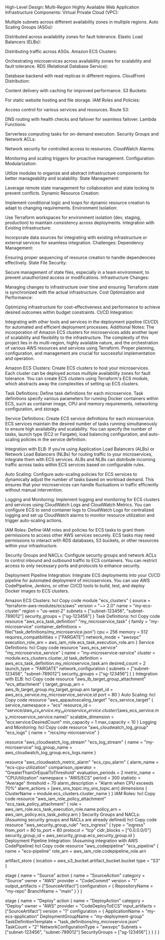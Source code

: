 High-Level Design: Multi-Region Highly Available Web Application Infrastructure
Components:
Virtual Private Cloud (VPC):

Multiple subnets across different availability zones in multiple regions.
Auto Scaling Groups (ASGs):

Distributed across availability zones for fault tolerance.
Elastic Load Balancers (ELBs):

Distributing traffic across ASGs.
Amazon ECS Clusters:

Orchestrating microservices across availability zones for scalability and fault tolerance.
RDS (Relational Database Service):

Database backend with read replicas in different regions.
CloudFront Distribution:

Content delivery with caching for improved performance.
S3 Buckets:

For static website hosting and file storage.
IAM Roles and Policies:

Access control for various services and resources.
Route 53:

DNS routing with health checks and failover for seamless failover.
Lambda Functions:

Serverless computing tasks for on-demand execution.
Security Groups and Network ACLs:

Network security for controlled access to resources.
CloudWatch Alarms:

Monitoring and scaling triggers for proactive management.
Configuration:
Modularization:

Utilize modules to organize and abstract infrastructure components for better manageability and scalability.
State Management:

Leverage remote state management for collaboration and state locking to prevent conflicts.
Dynamic Resource Creation:

Implement conditional logic and loops for dynamic resource creation to adapt to changing requirements.
Environment Isolation:

Use Terraform workspaces for environment isolation (dev, staging, production) to maintain consistency across deployments.
Integration with Existing Infrastructure:

Incorporate data sources for integrating with existing infrastructure or external services for seamless integration.
Challenges:
Dependency Management:

Ensuring proper sequencing of resource creation to handle dependencies effectively.
State File Security:

Secure management of state files, especially in a team environment, to prevent unauthorized access or modifications.
Infrastructure Changes:

Managing changes to infrastructure over time and ensuring Terraform state is synchronized with the actual infrastructure.
Cost Optimization and Performance:

Optimizing infrastructure for cost-effectiveness and performance to achieve desired outcomes within budget constraints.
CI/CD Integration:

Integrating with other tools and services in the deployment pipeline (CI/CD) for automated and efficient deployment processes.
Additional Notes:
The incorporation of Amazon ECS clusters for microservices adds another layer of scalability and flexibility to the infrastructure.
The complexity of this project lies in its multi-region, highly available nature, and the orchestration of various AWS resources and services using Terraform. Proper planning, configuration, and management are crucial for successful implementation and operation.


Amazon ECS Clusters: Create ECS clusters to host your microservices. Each cluster can be deployed across multiple availability zones for fault tolerance. You can create ECS clusters using Terraform's ECS module, which abstracts away the complexities of setting up ECS clusters.

Task Definitions: Define task definitions for each microservice. Task definitions specify various parameters for running Docker containers within ECS, such as container image, CPU and memory requirements, networking configuration, and storage.

Service Definitions: Create ECS service definitions for each microservice. ECS services maintain the desired number of tasks running simultaneously to ensure high availability and scalability. You can specify the number of tasks, launch type (EC2 or Fargate), load balancing configuration, and auto-scaling policies in the service definition.

Integration with ELB: If you're using Application Load Balancers (ALBs) or Network Load Balancers (NLBs) for routing traffic to your microservices, integrate them with ECS services. ALBs and NLBs can distribute incoming traffic across tasks within ECS services based on configurable rules.

Auto Scaling: Configure auto-scaling policies for ECS services to dynamically adjust the number of tasks based on workload demand. This ensures that your microservices can handle fluctuations in traffic efficiently without manual intervention.

Logging and Monitoring: Implement logging and monitoring for ECS clusters and services using CloudWatch Logs and CloudWatch Metrics. You can configure ECS to send container logs to CloudWatch Logs for centralized logging and set up CloudWatch alarms to monitor resource utilization and trigger auto-scaling actions.

IAM Roles: Define IAM roles and policies for ECS tasks to grant them permissions to access other AWS services securely. ECS tasks may need permissions to interact with RDS databases, S3 buckets, or other resources within your infrastructure.

Security Groups and NACLs: Configure security groups and network ACLs to control inbound and outbound traffic to ECS containers. You can restrict access to only necessary ports and protocols to enhance security.

Deployment Pipeline Integration: Integrate ECS deployments into your CI/CD pipeline for automated deployment of microservices. You can use AWS CodePipeline, Jenkins, or other CI/CD tools to build, test, and deploy Docker images to ECS clusters.


Amazon ECS Clusters:
hcl
Copy code
module "ecs_clusters" {
  source     = "terraform-aws-modules/ecs/aws"
  version    = "~> 2.0"
  name       = "my-ecs-cluster"
  region     = "us-west-2"
  subnets    = ["subnet-123456", "subnet-789012"]
  security_groups = ["sg-123456"]
}
Task Definitions:
hcl
Copy code
resource "aws_ecs_task_definition" "my_microservice_task" {
  family                   = "my-microservice"
  container_definitions    = file("task_definitions/my_microservice.json")
  cpu                      = 256
  memory                   = 512
  requires_compatibilities = ["FARGATE"]
  network_mode             = "awsvpc"
  execution_role_arn       = aws_iam_role.ecs_task_execution_role.arn
}
Service Definitions:
hcl
Copy code
resource "aws_ecs_service" "my_microservice_service" {
  name            = "my-microservice-service"
  cluster         = module.ecs_clusters.cluster_id
  task_definition = aws_ecs_task_definition.my_microservice_task.arn
  desired_count   = 2
  launch_type     = "FARGATE"
  network_configuration {
    subnets = ["subnet-123456", "subnet-789012"]
    security_groups = ["sg-123456"]
  }
}
Integration with ELB:
hcl
Copy code
resource "aws_lb_target_group_attachment" "ecs_attachment" {
  target_group_arn = aws_lb_target_group.my_target_group.arn
  target_id        = aws_ecs_service.my_microservice_service.id
  port             = 80
}
Auto Scaling:
hcl
Copy code
resource "aws_appautoscaling_target" "ecs_service_target" {
  service_namespace  = "ecs"
  resource_id        = "service/${aws_ecs_service.my_microservice_service.cluster}/${aws_ecs_service.my_microservice_service.name}"
  scalable_dimension = "ecs:service:DesiredCount"
  min_capacity       = 1
  max_capacity       = 10
}
Logging and Monitoring:
hcl
Copy code
resource "aws_cloudwatch_log_group" "ecs_logs" {
  name = "/ecs/my-microservice"
}

resource "aws_cloudwatch_log_stream" "ecs_log_stream" {
  name           = "my-microservice"
  log_group_name = aws_cloudwatch_log_group.ecs_logs.name
}

resource "aws_cloudwatch_metric_alarm" "ecs_cpu_alarm" {
  alarm_name          = "ecs-cpu-utilization"
  comparison_operator = "GreaterThanOrEqualToThreshold"
  evaluation_periods  = 2
  metric_name         = "CPUUtilization"
  namespace           = "AWS/ECS"
  period              = 300
  statistic           = "Average"
  threshold           = 70
  alarm_description   = "Alarm when CPU exceeds 70%"
  alarm_actions       = [aws_sns_topic.my_sns_topic.arn]
  dimensions {
    ClusterName = module.ecs_clusters.cluster_name
  }
}
IAM Roles:
hcl
Copy code
resource "aws_iam_role_policy_attachment" "ecs_task_policy_attachment" {
  role       = aws_iam_role.ecs_task_execution_role.name
  policy_arn = aws_iam_policy.ecs_task_policy.arn
}
Security Groups and NACLs: (Assuming security groups and NACLs are already defined)
hcl
Copy code
resource "aws_security_group_rule" "ecs_ingress" {
  type        = "ingress"
  from_port   = 80
  to_port     = 80
  protocol    = "tcp"
  cidr_blocks = ["0.0.0.0/0"]
  security_group_id = aws_security_group.ecs_security_group.id
}
Deployment Pipeline Integration: (Assuming integration with AWS CodePipeline)
hcl
Copy code
resource "aws_codepipeline" "ecs_pipeline" {
  name     = "ecs-pipeline"
  role_arn = aws_iam_role.codepipeline_role.arn

  artifact_store {
    location = aws_s3_bucket.artifact_bucket.bucket
    type     = "S3"
  }

  stage {
    name = "Source"
    action {
      name            = "SourceAction"
      category        = "Source"
      owner           = "AWS"
      provider        = "CodeCommit"
      version         = "1"
      output_artifacts = ["SourceArtifact"]
      configuration = {
        RepositoryName = "my-repo"
        BranchName     = "main"
      }
    }
  }

  stage {
    name = "Deploy"
    action {
      name            = "DeployAction"
      category        = "Deploy"
      owner           = "AWS"
      provider        = "CodeDeployToECS"
      input_artifacts = ["SourceArtifact"]
      version         = "1"
      configuration = {
        ApplicationName          = "my-ecs-application"
        DeploymentGroupName      = "my-deployment-group"
        TaskDefinitionTemplate   = "task_definitions/my_microservice.json"
        TaskCount                = "2"
        NetworkConfigurationType = "awsvpc"
        Subnets                  = ["subnet-123456", "subnet-789012"]
        SecurityGroups           = ["sg-123456"]
      }
    }
  }
}
